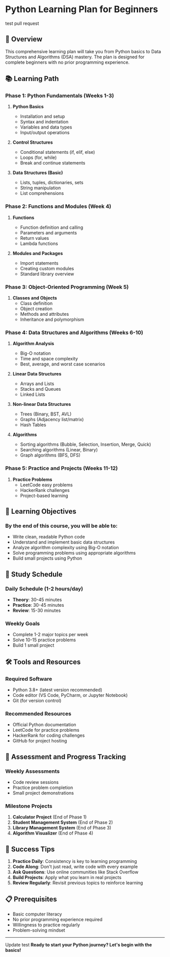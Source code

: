 # Python Learning Plan for Beginners
test pull request
## 🎯 Overview
This comprehensive learning plan will take you from Python basics to Data Structures and Algorithms (DSA) mastery. The plan is designed for complete beginners with no prior programming experience.

## 📚 Learning Path

### Phase 1: Python Fundamentals (Weeks 1-3)
1. **Python Basics**
   - Installation and setup
   - Syntax and indentation
   - Variables and data types
   - Input/output operations

2. **Control Structures**
   - Conditional statements (if, elif, else)
   - Loops (for, while)
   - Break and continue statements

3. **Data Structures (Basic)**
   - Lists, tuples, dictionaries, sets
   - String manipulation
   - List comprehensions

### Phase 2: Functions and Modules (Week 4)
1. **Functions**
   - Function definition and calling
   - Parameters and arguments
   - Return values
   - Lambda functions

2. **Modules and Packages**
   - Import statements
   - Creating custom modules
   - Standard library overview

### Phase 3: Object-Oriented Programming (Week 5)
1. **Classes and Objects**
   - Class definition
   - Object creation
   - Methods and attributes
   - Inheritance and polymorphism

### Phase 4: Data Structures and Algorithms (Weeks 6-10)
1. **Algorithm Analysis**
   - Big-O notation
   - Time and space complexity
   - Best, average, and worst case scenarios

2. **Linear Data Structures**
   - Arrays and Lists
   - Stacks and Queues
   - Linked Lists

3. **Non-linear Data Structures**
   - Trees (Binary, BST, AVL)
   - Graphs (Adjacency list/matrix)
   - Hash Tables

4. **Algorithms**
   - Sorting algorithms (Bubble, Selection, Insertion, Merge, Quick)
   - Searching algorithms (Linear, Binary)
   - Graph algorithms (BFS, DFS)

### Phase 5: Practice and Projects (Weeks 11-12)
1. **Practice Problems**
   - LeetCode easy problems
   - HackerRank challenges
   - Project-based learning

## 🎯 Learning Objectives

### By the end of this course, you will be able to:
- Write clean, readable Python code
- Understand and implement basic data structures
- Analyze algorithm complexity using Big-O notation
- Solve programming problems using appropriate algorithms
- Build small projects using Python

## 📖 Study Schedule

### Daily Schedule (1-2 hours/day)
- **Theory**: 30-45 minutes
- **Practice**: 30-45 minutes
- **Review**: 15-30 minutes

### Weekly Goals
- Complete 1-2 major topics per week
- Solve 10-15 practice problems
- Build 1 small project

## 🛠️ Tools and Resources

### Required Software
- Python 3.8+ (latest version recommended)
- Code editor (VS Code, PyCharm, or Jupyter Notebook)
- Git (for version control)

### Recommended Resources
- Official Python documentation
- LeetCode for practice problems
- HackerRank for coding challenges
- GitHub for project hosting

## 📝 Assessment and Progress Tracking

### Weekly Assessments
- Code review sessions
- Practice problem completion
- Small project demonstrations

### Milestone Projects
1. **Calculator Project** (End of Phase 1)
2. **Student Management System** (End of Phase 2)
3. **Library Management System** (End of Phase 3)
4. **Algorithm Visualizer** (End of Phase 4)

## 🎉 Success Tips

1. **Practice Daily**: Consistency is key to learning programming
2. **Code Along**: Don't just read, write code with every example
3. **Ask Questions**: Use online communities like Stack Overflow
4. **Build Projects**: Apply what you learn in real projects
5. **Review Regularly**: Revisit previous topics to reinforce learning

## 📋 Prerequisites
- Basic computer literacy
- No prior programming experience required
- Willingness to practice regularly
- Problem-solving mindset

---
Update test
**Ready to start your Python journey? Let's begin with the basics!**
